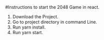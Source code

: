 #Instructions to start the 2048 Game in react.

1.  Download the Project.
1.  Go to project directory in command Line.
1.  Run yarn install.
1.  Run yarn start.
